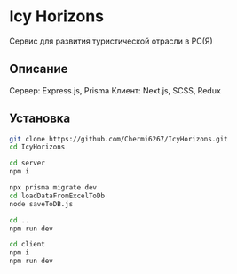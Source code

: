 # Icy Horizons

Сервис для развития туристической отрасли в РС(Я)

## Описание

Сервер: Express.js, Prisma
Клиент: Next.js, SCSS, Redux

## Установка

```bash
git clone https://github.com/Chermi6267/IcyHorizons.git
cd IcyHorizons
```

```bash
cd server
npm i

npx prisma migrate dev
cd loadDataFromExcelToDb
node saveToDB.js

cd ..
npm run dev
```

```bash
cd client
npm i
npm run dev
```
